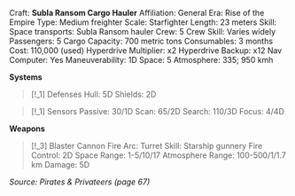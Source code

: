 Craft: **Subla Ransom Cargo Hauler**
Affiliation: General
Era: Rise of the Empire
Type: Medium freighter
Scale: Starfighter
Length: 23 meters
Skill: Space transports: Subla Ransom hauler
Crew: 5
Crew Skill: Varies widely
Passengers: 5
Cargo Capacity: 700 metric tons
Consumables: 3 months
Cost: 110,000 (used)
Hyperdrive Multiplier: x2
Hyperdrive Backup: x12
Nav Computer: Yes
Maneuverability: 1D
Space: 5
Atmosphere: 335; 950 kmh

**Systems**
> [!_1] Defenses
> Hull: 5D
> Shields: 2D
> 

> [!_1] Sensors
> Passive: 30/1D
> Scan: 65/2D
> Search: 110/3D
> Focus: 4/4D

**Weapons**
> [!_3] Blaster Cannon
> Fire Arc: Turret
> Skill: Starship gunnery
> Fire Control: 2D
> Space Range: 1-5/10/17
> Atmosphere Range: 100-500/1/1.7 km
> Damage: 5D



*Source: Pirates & Privateers (page 67)*